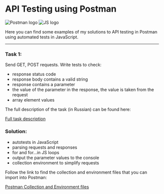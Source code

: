 # API Testing using Postman
![Postman logo](https://img.shields.io/badge/Postman-090909?style=for-the-badge&logo=postman)
![JS logo](https://img.shields.io/badge/JavaScript-090909?style=for-the-badge&logo=JavaScript)

Here you can find some examples of my solutions to API testing in Postman using automated tests in JavaScript.

---

### Task 1:
Send GET, POST requests. Write tests to check: 
- response status code 
- response body contains a valid string
- response contains a parameter 
- the value of the parameter in the response, the value is taken from the request
- array element values

The full description of the task (in Russian) can be found here: 

[Full task description](https://github.com/kangash/Postman/blob/main/Task%201/Task%201%20Description.txt)

### Solution:

- autotests in JavaScript
- parsing requests and responses 
- for and for...in JS loops
- output the parameter values to the console
- collection environment to simplify requests

Follow the link to find the collection and environment files that you can import into Postman:

[Postman Collection and Environment files](https://github.com/kangash/Postman/tree/main/Task%201)
